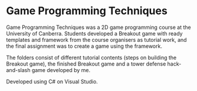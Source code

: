 # Game Programming Techniques

Game Programming Techniques was a 2D game programming course at the University of Canberra. Students developed a Breakout game with ready templates and framework from the course organisers as tutorial work, and the final assignment was to create a game using the framework.

The folders consist of different tutorial contents (steps on building the Breakout game), the finished Breakout game and a tower defense hack-and-slash game developed by me.

Developed using C# on Visual Studio.
